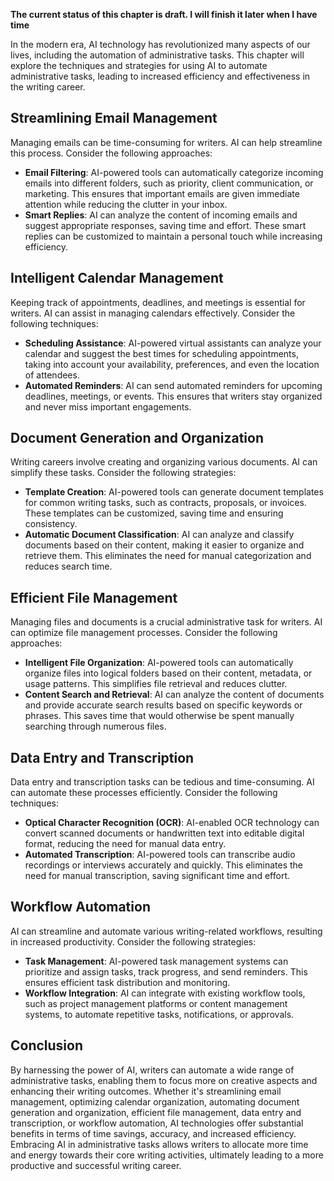 **The current status of this chapter is draft. I will finish it later when I have time**

In the modern era, AI technology has revolutionized many aspects of our lives, including the automation of administrative tasks. This chapter will explore the techniques and strategies for using AI to automate administrative tasks, leading to increased efficiency and effectiveness in the writing career.

Streamlining Email Management
-----------------------------

Managing emails can be time-consuming for writers. AI can help streamline this process. Consider the following approaches:

* **Email Filtering**: AI-powered tools can automatically categorize incoming emails into different folders, such as priority, client communication, or marketing. This ensures that important emails are given immediate attention while reducing the clutter in your inbox.
* **Smart Replies**: AI can analyze the content of incoming emails and suggest appropriate responses, saving time and effort. These smart replies can be customized to maintain a personal touch while increasing efficiency.

Intelligent Calendar Management
-------------------------------

Keeping track of appointments, deadlines, and meetings is essential for writers. AI can assist in managing calendars effectively. Consider the following techniques:

* **Scheduling Assistance**: AI-powered virtual assistants can analyze your calendar and suggest the best times for scheduling appointments, taking into account your availability, preferences, and even the location of attendees.
* **Automated Reminders**: AI can send automated reminders for upcoming deadlines, meetings, or events. This ensures that writers stay organized and never miss important engagements.

Document Generation and Organization
------------------------------------

Writing careers involve creating and organizing various documents. AI can simplify these tasks. Consider the following strategies:

* **Template Creation**: AI-powered tools can generate document templates for common writing tasks, such as contracts, proposals, or invoices. These templates can be customized, saving time and ensuring consistency.
* **Automatic Document Classification**: AI can analyze and classify documents based on their content, making it easier to organize and retrieve them. This eliminates the need for manual categorization and reduces search time.

Efficient File Management
-------------------------

Managing files and documents is a crucial administrative task for writers. AI can optimize file management processes. Consider the following approaches:

* **Intelligent File Organization**: AI-powered tools can automatically organize files into logical folders based on their content, metadata, or usage patterns. This simplifies file retrieval and reduces clutter.
* **Content Search and Retrieval**: AI can analyze the content of documents and provide accurate search results based on specific keywords or phrases. This saves time that would otherwise be spent manually searching through numerous files.

Data Entry and Transcription
----------------------------

Data entry and transcription tasks can be tedious and time-consuming. AI can automate these processes efficiently. Consider the following techniques:

* **Optical Character Recognition (OCR)**: AI-enabled OCR technology can convert scanned documents or handwritten text into editable digital format, reducing the need for manual data entry.
* **Automated Transcription**: AI-powered tools can transcribe audio recordings or interviews accurately and quickly. This eliminates the need for manual transcription, saving significant time and effort.

Workflow Automation
-------------------

AI can streamline and automate various writing-related workflows, resulting in increased productivity. Consider the following strategies:

* **Task Management**: AI-powered task management systems can prioritize and assign tasks, track progress, and send reminders. This ensures efficient task distribution and monitoring.
* **Workflow Integration**: AI can integrate with existing workflow tools, such as project management platforms or content management systems, to automate repetitive tasks, notifications, or approvals.

Conclusion
----------

By harnessing the power of AI, writers can automate a wide range of administrative tasks, enabling them to focus more on creative aspects and enhancing their writing outcomes. Whether it's streamlining email management, optimizing calendar organization, automating document generation and organization, efficient file management, data entry and transcription, or workflow automation, AI technologies offer substantial benefits in terms of time savings, accuracy, and increased efficiency. Embracing AI in administrative tasks allows writers to allocate more time and energy towards their core writing activities, ultimately leading to a more productive and successful writing career.
